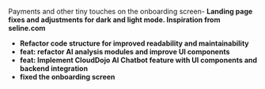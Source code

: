 Payments and other tiny touches on the onboarding screen- 
**Landing page fixes and adjustments 
for dark and light mode.  Inspiration from seline.com**
- **Refactor code structure for improved readability and maintainability**
- **feat: refactor AI analysis modules and improve UI components**
- **feat: Implement CloudDojo AI Chatbot feature with UI components and backend integration**
- **fixed the onboarding screen**
